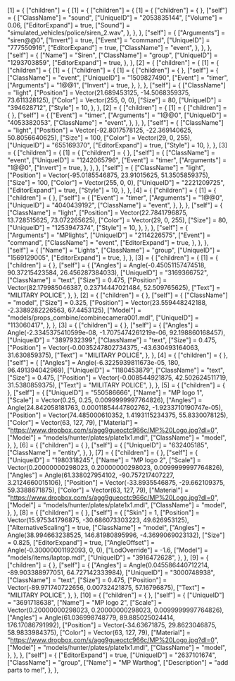[1] = {
	["children"] = {
		[1] = {
			["children"] = {
				[1] = {
					["children"] = {
					},
					["self"] = {
						["ClassName"] = "sound",
						["UniqueID"] = "2053835144",
						["Volume"] = 0.06,
						["EditorExpand"] = true,
						["Sound"] = "simulated_vehicles/police/siren_2.wav",
					},
				},
			},
			["self"] = {
				["Arguments"] = "siren@@0",
				["Invert"] = true,
				["Event"] = "command",
				["UniqueID"] = "777550916",
				["EditorExpand"] = true,
				["ClassName"] = "event",
			},
		},
	},
	["self"] = {
		["Name"] = "Siren",
		["ClassName"] = "group",
		["UniqueID"] = "1293703859",
		["EditorExpand"] = true,
	},
},
[2] = {
	["children"] = {
		[1] = {
			["children"] = {
				[1] = {
					["children"] = {
						[1] = {
							["children"] = {
							},
							["self"] = {
								["ClassName"] = "event",
								["UniqueID"] = "1509827490",
								["Event"] = "timer",
								["Arguments"] = "1@@1",
								["Invert"] = true,
							},
						},
					},
					["self"] = {
						["ClassName"] = "light",
						["Position"] = Vector(21.689453125, -14.5068359375, 73.611328125),
						["Color"] = Vector(255, 0, 0),
						["Size"] = 80,
						["UniqueID"] = "394628712",
						["Style"] = 10,
					},
				},
				[2] = {
					["children"] = {
						[1] = {
							["children"] = {
							},
							["self"] = {
								["Event"] = "timer",
								["Arguments"] = "1@@0",
								["UniqueID"] = "4053382053",
								["ClassName"] = "event",
							},
						},
					},
					["self"] = {
						["ClassName"] = "light",
						["Position"] = Vector(-92.8017578125, -22.369140625, 50.8056640625),
						["Size"] = 100,
						["Color"] = Vector(29, 0, 255),
						["UniqueID"] = "655169370",
						["EditorExpand"] = true,
						["Style"] = 10,
					},
				},
				[3] = {
					["children"] = {
						[1] = {
							["children"] = {
							},
							["self"] = {
								["ClassName"] = "event",
								["UniqueID"] = "1242065796",
								["Event"] = "timer",
								["Arguments"] = "1@@0",
								["Invert"] = true,
							},
						},
					},
					["self"] = {
						["ClassName"] = "light",
						["Position"] = Vector(-95.0185546875, 23.91015625, 51.3505859375),
						["Size"] = 100,
						["Color"] = Vector(255, 0, 0),
						["UniqueID"] = "2221209725",
						["EditorExpand"] = true,
						["Style"] = 10,
					},
				},
				[4] = {
					["children"] = {
						[1] = {
							["children"] = {
							},
							["self"] = {
								["Event"] = "timer",
								["Arguments"] = "1@@0",
								["UniqueID"] = "4040439192",
								["ClassName"] = "event",
							},
						},
					},
					["self"] = {
						["ClassName"] = "light",
						["Position"] = Vector(22.7841796875, 13.728515625, 73.072265625),
						["Color"] = Vector(29, 0, 255),
						["Size"] = 80,
						["UniqueID"] = "1253947374",
						["Style"] = 10,
					},
				},
			},
			["self"] = {
				["Arguments"] = "MPlights",
				["UniqueID"] = "2114226575",
				["Event"] = "command",
				["ClassName"] = "event",
				["EditorExpand"] = true,
			},
		},
	},
	["self"] = {
		["Name"] = "Lights",
		["ClassName"] = "group",
		["UniqueID"] = "1569129005",
		["EditorExpand"] = true,
	},
},
[3] = {
	["children"] = {
		[1] = {
			["children"] = {
			},
			["self"] = {
				["Angles"] = Angle(-0.45051157474518, 90.37215423584, 26.456287384033),
				["UniqueID"] = "3169366752",
				["ClassName"] = "text",
				["Size"] = 0.475,
				["Position"] = Vector(82.179985046387, 0.23714447021484, 52.509765625),
				["Text"] = "MILITARY POLICE",
			},
		},
		[2] = {
			["children"] = {
			},
			["self"] = {
				["ClassName"] = "model",
				["Size"] = 0.325,
				["Position"] = Vector(23.559448242188, -2.3389282226563, 67.4453125),
				["Model"] = "models/props_combine/combinecamera001.mdl",
				["UniqueID"] = "113060417",
			},
		},
		[3] = {
			["children"] = {
			},
			["self"] = {
				["Angles"] = Angle(-2.3345375410599e-08, -1.7075474261219e-06, 92.198860168457),
				["UniqueID"] = "3897932399",
				["ClassName"] = "text",
				["Size"] = 0.475,
				["Position"] = Vector(-0.0035247802734375, -43.630493164063, 31.630859375),
				["Text"] = "MILITARY POLICE",
			},
		},
		[4] = {
			["children"] = {
			},
			["self"] = {
				["Angles"] = Angle(-6.3225939811673e-05, 180, 96.491394042969),
				["UniqueID"] = "1180453879",
				["ClassName"] = "text",
				["Size"] = 0.475,
				["Position"] = Vector(-0.008544921875, 42.502624511719, 31.5380859375),
				["Text"] = "MILITARY POLICE",
			},
		},
		[5] = {
			["children"] = {
			},
			["self"] = {
				["UniqueID"] = "550586666",
				["Name"] = "MP logo 1",
				["Scale"] = Vector(0.25, 0.25, 0.0099999997764826),
				["Angles"] = Angle(24.842058181763, 0.00011854447802762, -1.9233710190747e-05),
				["Position"] = Vector(74.485000610352, 1.4193115234375, 55.8330078125),
				["Color"] = Vector(63, 127, 79),
				["Material"] = "https://www.dropbox.com/s/agg9gueoctc966c/MP%20Logo.jpg?dl=0",
				["Model"] = "models/hunter/plates/plate1x1.mdl",
				["ClassName"] = "model",
			},
		},
		[6] = {
			["children"] = {
			},
			["self"] = {
				["UniqueID"] = "632405185",
				["ClassName"] = "entity",
			},
		},
		[7] = {
			["children"] = {
			},
			["self"] = {
				["UniqueID"] = "1980318245",
				["Name"] = "MP logo 2",
				["Scale"] = Vector(0.20000000298023, 0.20000000298023, 0.0099999997764826),
				["Angles"] = Angle(61.338027954102, -90.757217407227, 3.2124660015106),
				["Position"] = Vector(-33.8935546875, -29.662109375, 59.3388671875),
				["Color"] = Vector(63, 127, 79),
				["Material"] = "https://www.dropbox.com/s/agg9gueoctc966c/MP%20Logo.jpg?dl=0",
				["Model"] = "models/hunter/plates/plate1x1.mdl",
				["ClassName"] = "model",
			},
		},
		[8] = {
			["children"] = {
			},
			["self"] = {
				["Skin"] = 1,
				["Position"] = Vector(15.975341796875, -30.686073303223, 49.626953125),
				["AlternativeScaling"] = true,
				["ClassName"] = "model",
				["Angles"] = Angle(38.994663238525, 146.81980895996, -4.3699069023132),
				["Size"] = 0.825,
				["EditorExpand"] = true,
				["AngleOffset"] = Angle(-0.30000001192093, 0, 0),
				["LodOverride"] = -1.6,
				["Model"] = "models/items/laptop.mdl",
				["UniqueID"] = "3916472628",
			},
		},
		[9] = {
			["children"] = {
			},
			["self"] = {
				["Angles"] = Angle(0.045586440712214, -89.903388977051, 64.727142333984),
				["UniqueID"] = "3000748938",
				["ClassName"] = "text",
				["Size"] = 0.475,
				["Position"] = Vector(-89.971740722656, 0.00732421875, 57.16796875),
				["Text"] = "MILITARY POLICE",
			},
		},
		[10] = {
			["children"] = {
			},
			["self"] = {
				["UniqueID"] = "3691718638",
				["Name"] = "MP logo 2",
				["Scale"] = Vector(0.20000000298023, 0.20000000298023, 0.0099999997764826),
				["Angles"] = Angle(61.036998748779, 89.885025024414, 176.17086791992),
				["Position"] = Vector(-34.63671875, 29.8623046875, 58.9833984375),
				["Color"] = Vector(63, 127, 79),
				["Material"] = "https://www.dropbox.com/s/agg9gueoctc966c/MP%20Logo.jpg?dl=0",
				["Model"] = "models/hunter/plates/plate1x1.mdl",
				["ClassName"] = "model",
			},
		},
	},
	["self"] = {
		["EditorExpand"] = true,
		["UniqueID"] = "2637101674",
		["ClassName"] = "group",
		["Name"] = "MP Warthog",
		["Description"] = "add parts to me!",
	},
},
